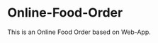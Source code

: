 # Online-Food-Order

This is an Online Food Order based on Web-App.































































